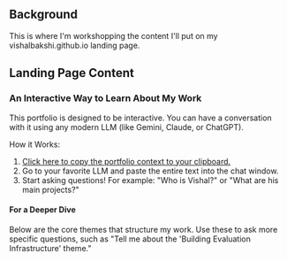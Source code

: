 ## Background

This is where I'm workshopping the content I'll put on my vishalbakshi.github.io landing page.

## Landing Page Content

### An Interactive Way to Learn About My Work

This portfolio is designed to be interactive. You can have a conversation with it using any modern LLM (like Gemini, Claude, or ChatGPT).

How it Works:

1. [Click here to copy the portfolio context to your clipboard.](https://github.com/vishalbakshi/portfolio-llm/blob/main/llms_ctx.txt)
2. Go to your favorite LLM and paste the entire text into the chat window.
3. Start asking questions! For example: "Who is Vishal?" or "What are his main projects?"

#### For a Deeper Dive

Below are the core themes that structure my work. Use these to ask more specific questions, such as "Tell me about the 'Building Evaluation Infrastructure' theme."
